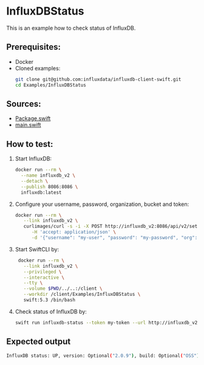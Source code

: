 # InfluxDBStatus

This is an example how to check status of InfluxDB.

## Prerequisites:
- Docker
- Cloned examples:
   ```bash
   git clone git@github.com:influxdata/influxdb-client-swift.git
   cd Examples/InfluxDBStatus
   ```

## Sources:
- [Package.swift](/Examples/InfluxDBStatus/Package.swift)
- [main.swift](/Examples/InfluxDBStatus/Sources/InfluxDBStatus/main.swift)


## How to test:
1. Start InfluxDB:
    ```bash
    docker run --rm \
      --name influxdb_v2 \
      --detach \
      --publish 8086:8086 \
      influxdb:latest
    ```
1. Configure your username, password, organization, bucket and token:
   ```bash
   docker run --rm \
      --link influxdb_v2 \
      curlimages/curl -s -i -X POST http://influxdb_v2:8086/api/v2/setup \
         -H 'accept: application/json' \
         -d '{"username": "my-user", "password": "my-password", "org": "my-org", "bucket": "my-bucket", "token": "my-token"}'
   ```
1. Start SwiftCLI by:
   ```bash
    docker run --rm \
      --link influxdb_v2 \
      --privileged \
      --interactive \
      --tty \
      --volume $PWD/../..:/client \
      --workdir /client/Examples/InfluxDBStatus \
      swift:5.3 /bin/bash
   ```
1. Check status of InfluxDB by:
   ```bash
   swift run influxdb-status --token my-token --url http://influxdb_v2:8086
   ```
## Expected output

```bash
InfluxDB status: UP, version: Optional("2.0.9"), build: Optional("OSS")
```

